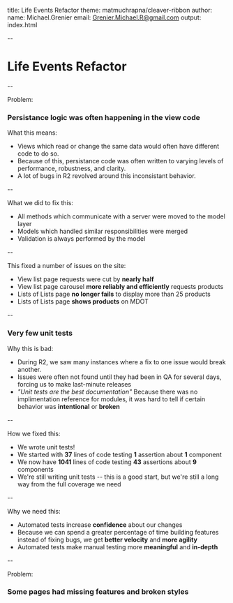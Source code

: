 title: Life Events Refactor
theme: matmuchrapna/cleaver-ribbon
author:
    name: Michael.Grenier
    email: Grenier.Michael.R@gmail.com
output: index.html

--

# Life Events Refactor

--

Problem:
### Persistance logic was often happening in the view code
What this means:
* Views which read or change the same data would often have different code to do so.
* Because of this, persistance code was often written to varying levels of performance, robustness, and clarity.
* A lot of bugs in R2 revolved around this inconsistant behavior.

--

What we did to fix this:
* All methods which communicate with a server were moved to the model layer
* Models which handled similar responsibilities were merged
* Validation is always performed by the model

--

This fixed a number of issues on the site:
* View list page requests were cut by **nearly half**
* View list page carousel **more reliably and efficiently** requests products
* Lists of Lists page **no longer fails** to display more than 25 products
* Lists of Lists page **shows products** on MDOT

--

### Very few unit tests
Why this is bad:
* During R2, we saw many instances where a fix to one issue would break another.
* Issues were often not found until they had been in QA for several days, forcing us to make last-minute releases
* _"Unit tests are the best documentation"_ Because there was no implimentation reference for modules, it was hard to tell if certain behavior was **intentional** or **broken**

--

How we fixed this:
* We wrote unit tests!
* We started with **37** lines of code testing **1** assertion about **1** component
* We now have **1041** lines of code testing **43** assertions about **9** components
* We're still writing unit tests -- this is a good start, but we're still a long way from the full coverage we need

--

Why we need this:
* Automated tests increase **confidence** about our changes
* Because we can spend a greater percentage of time building features instead of fixing bugs, we get **better velocity** and **more agility**
* Automated tests make manual testing more **meaningful** and **in-depth**

--

Problem:
### Some pages had missing features and broken styles
